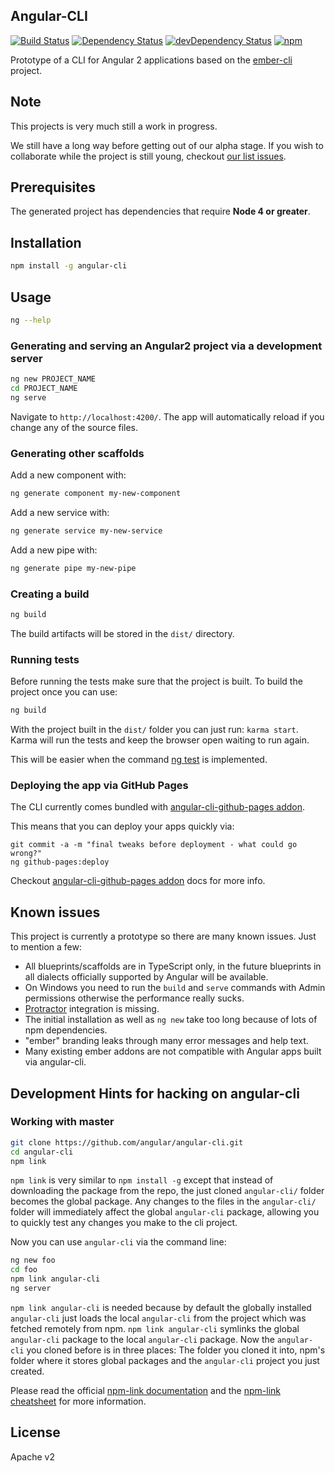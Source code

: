## Angular-CLI

[![Build Status][travis-badge]][travis-badge-url]
[![Dependency Status][david-badge]][david-badge-url]
[![devDependency Status][david-dev-badge]][david-dev-badge-url]
[![npm][npm-badge]][npm-badge-url]
 
Prototype of a CLI for Angular 2 applications based on the [ember-cli](http://www.ember-cli.com/) project.

## Note

This projects is very much still a work in progress.

We still have a long way before getting out of our alpha stage.
If you wish to collaborate while the project is still young, checkout [our list issues](https://github.com/angular/angular-cli/issues).

## Prerequisites

The generated project has dependencies that require **Node 4 or greater**.

## Installation

```bash
npm install -g angular-cli
```

## Usage

```bash
ng --help
```

### Generating and serving an Angular2 project via a development server

```bash
ng new PROJECT_NAME
cd PROJECT_NAME
ng serve
```
Navigate to `http://localhost:4200/`. The app will automatically reload if you change any of the source files.


### Generating other scaffolds

Add a new component with:
```bash
ng generate component my-new-component
```

Add a new service with:
```bash
ng generate service my-new-service
```

Add a new pipe with:
```bash
ng generate pipe my-new-pipe
```


### Creating a build

```bash
ng build
```

The build artifacts will be stored in the `dist/` directory.


### Running tests

Before running the tests make sure that the project is built. To build the 
project once you can use:

```bash
ng build
```

With the project built in the `dist/` folder you can just run: `karma start`. 
Karma will run the tests and keep the browser open waiting to run again.

This will be easier when the command 
[ng test](https://github.com/angular/angular-cli/issues/70) is implemented.


### Deploying the app via GitHub Pages

The CLI currently comes bundled with [angular-cli-github-pages addon](https://github.com/IgorMinar/angular-cli-github-pages).

This means that you can deploy your apps quickly via:

```
git commit -a -m "final tweaks before deployment - what could go wrong?"
ng github-pages:deploy
```

Checkout [angular-cli-github-pages addon](https://github.com/IgorMinar/angular-cli-github-pages) docs for more info.


## Known issues

This project is currently a prototype so there are many known issues. Just to mention a few:

- All blueprints/scaffolds are in TypeScript only, in the future blueprints in all dialects officially supported by Angular will be available.
- On Windows you need to run the `build` and `serve` commands with Admin permissions otherwise the performance really sucks.
- [Protractor](https://angular.github.io/protractor/) integration is missing.
- The initial installation as well as `ng new` take too long because of lots of npm dependencies.
- "ember" branding leaks through many error messages and help text.
- Many existing ember addons are not compatible with Angular apps built via angular-cli.


## Development Hints for hacking on angular-cli

### Working with master

```bash
git clone https://github.com/angular/angular-cli.git
cd angular-cli
npm link
```

`npm link` is very similar to `npm install -g` except that instead of downloading the package
from the repo, the just cloned `angular-cli/` folder becomes the global package.
Any changes to the files in the `angular-cli/` folder will immediately affect the global `angular-cli` package,
allowing you to quickly test any changes you make to the cli project.

Now you can use `angular-cli` via the command line:

```bash
ng new foo
cd foo
npm link angular-cli
ng server
```

`npm link angular-cli` is needed because by default the globally installed `angular-cli` just loads
the local `angular-cli` from the project which was fetched remotely from npm.
`npm link angular-cli` symlinks the global `angular-cli` package to the local `angular-cli` package.
Now the `angular-cli` you cloned before is in three places:
The folder you cloned it into, npm's folder where it stores global packages and the `angular-cli` project you just created.

Please read the official [npm-link documentation](https://www.npmjs.org/doc/cli/npm-link.html)
and the [npm-link cheatsheet](http://browsenpm.org/help#linkinganynpmpackagelocally) for more information.


## License

Apache v2


[travis-badge]: https://travis-ci.org/angular/angular-cli.svg?branch=master
[travis-badge-url]: https://travis-ci.org/angular/angular-cli
[david-badge]: https://david-dm.org/angular/angular-cli.svg
[david-badge-url]: https://david-dm.org/angular/angular-cli
[david-dev-badge]: https://david-dm.org/angular/angular-cli/dev-status.svg
[david-dev-badge-url]: https://david-dm.org/angular/angular-cli#info=devDependencies
[npm-badge]: https://img.shields.io/npm/v/angular-cli.svg
[npm-badge-url]: https://www.npmjs.com/package/angular-cli
